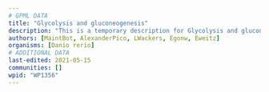 ```yaml
---
# GPML DATA
title: "Glycolysis and gluconeogenesis"
description: "This is a temporary description for Glycolysis and gluconeogenesis"
authors: [MaintBot, AlexanderPico, LWackers, Egonw, Eweitz]
organisms: [Danio rerio]
# ADDITIONAL DATA
last-edited: 2021-05-15
communities: []
wpid: "WP1356"
---
```

